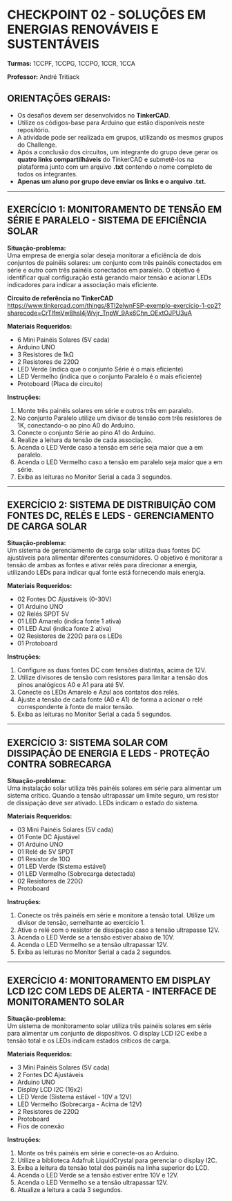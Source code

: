 
# CHECKPOINT 02 - SOLUÇÕES EM ENERGIAS RENOVÁVEIS E SUSTENTÁVEIS

**Turmas:** 1CCPF, 1CCPG, 1CCPO, 1CCR, 1CCA

**Professor:** André Tritiack

## ORIENTAÇÕES GERAIS:
- Os desafios devem ser desenvolvidos no **TinkerCAD**.
- Utilize os códigos-base para Arduino que estão disponíveis neste repositório.
- A atividade pode ser realizada em grupos, utilizando os mesmos grupos do Challenge.
- Após a conclusão dos circuitos, um integrante do grupo deve gerar os **quatro links compartilháveis** do TinkerCAD e submetê-los na plataforma junto com um arquivo **.txt** contendo o nome completo de todos os integrantes.
- **Apenas um aluno por grupo deve enviar os links e o arquivo .txt.**
---

## EXERCÍCIO 1: MONITORAMENTO DE TENSÃO EM SÉRIE E PARALELO - SISTEMA DE EFICIÊNCIA SOLAR

**Situação-problema:**  
Uma empresa de energia solar deseja monitorar a eficiência de dois conjuntos de painéis solares: um conjunto com três painéis conectados em série e outro com três painéis conectados em paralelo. O objetivo é identificar qual configuração está gerando maior tensão e acionar LEDs indicadores para indicar a associação mais eficiente.  

**Circuito de referência no TinkerCAD**
https://www.tinkercad.com/things/8Tl2elwnFSP-exemplo-exercicio-1-cp2?sharecode=CrTlfmVw8hsl4jWvjr_TnpW_9Ax6Chn_OExtOJPU3uA

**Materiais Requeridos:**
- 6 Mini Painéis Solares (5V cada)
- Arduino UNO
- 3 Resistores de 1kΩ
- 2 Resistores de 220Ω
- LED Verde (indica que o conjunto Série é o mais eficiente)
- LED Vermelho (indica que o conjunto Paralelo é o mais eficiente)
- Protoboard (Placa de circuito)

**Instruções:**
1. Monte três painéis solares em série e outros três em paralelo.
2. No conjunto Paralelo utilize um divisor de tensão com três resistores de 1K, conectando-o ao pino A0 do Arduino.
3. Conecte o conjunto Série ao pino A1 do Arduino.
4. Realize a leitura da tensão de cada associação.
5. Acenda o LED Verde caso a tensão em série seja maior que a em paralelo.
6. Acenda o LED Vermelho caso a tensão em paralelo seja maior que a em série.
7. Exiba as leituras no Monitor Serial a cada 3 segundos.
   
---

## EXERCÍCIO 2: SISTEMA DE DISTRIBUIÇÃO COM FONTES DC, RELÉS E LEDS - GERENCIAMENTO DE CARGA SOLAR

**Situação-problema:**  
Um sistema de gerenciamento de carga solar utiliza duas fontes DC ajustáveis para alimentar diferentes consumidores. O objetivo é monitorar a tensão de ambas as fontes e ativar relés para direcionar a energia, utilizando LEDs para indicar qual fonte está fornecendo mais energia.  

**Materiais Requeridos:**
- 02 Fontes DC Ajustáveis (0-30V)
- 01 Arduino UNO
- 02 Relés SPDT 5V
- 01 LED Amarelo (indica fonte 1 ativa)
- 01 LED Azul (indica fonte 2 ativa)
- 02 Resistores de 220Ω para os LEDs
- 01 Protoboard

**Instruções:**
1. Configure as duas fontes DC com tensões distintas, acima de 12V.
2. Utilize divisores de tensão com resistores para limitar a tensão dos pinos analógicos A0 e A1 para até 5V. 
3. Conecte os LEDs Amarelo e Azul aos contatos dos relés.
4. Ajuste a tensão de cada fonte (A0 e A1) de forma a acionar o relé correspondente à fonte de maior tensão.
5. Exiba as leituras no Monitor Serial a cada 5 segundos.

---

## EXERCÍCIO 3: SISTEMA SOLAR COM DISSIPAÇÃO DE ENERGIA E LEDS - PROTEÇÃO CONTRA SOBRECARGA

**Situação-problema:**  
Uma instalação solar utiliza três painéis solares em série para alimentar um sistema crítico. Quando a tensão ultrapassar um limite seguro, um resistor de dissipação deve ser ativado. LEDs indicam o estado do sistema.  

**Materiais Requeridos:**
- 03 Mini Painéis Solares (5V cada)
- 01 Fonte DC Ajustável
- 01 Arduino UNO
- 01 Relé de 5V SPDT
- 01 Resistor de 10Ω
- 01 LED Verde (Sistema estável)
- 01 LED Vermelho (Sobrecarga detectada)
- 02  Resistores de 220Ω
- Protoboard

**Instruções:**
1. Conecte os três painéis em série e monitore a tensão total. Utilize um divisor de tensão, semelhante ao exercício 1.
2. Ative o relé com o resistor de dissipação caso a tensão ultrapasse 12V.
3. Acenda o LED Verde se a tensão estiver abaixo de 10V.
4. Acenda o LED Vermelho se a tensão ultrapassar 12V.
5. Exiba as leituras no Monitor Serial a cada 2 segundos.

---

## EXERCÍCIO 4: MONITORAMENTO EM DISPLAY LCD I2C COM LEDS DE ALERTA - INTERFACE DE MONITORAMENTO SOLAR

**Situação-problema:**  
Um sistema de monitoramento solar utiliza três painéis solares em série para alimentar um conjunto de dispositivos. O display LCD I2C exibe a tensão total e os LEDs indicam estados críticos de carga.  

**Materiais Requeridos:**
- 3 Mini Painéis Solares (5V cada)
- 2 Fontes DC Ajustáveis
- Arduino UNO
- Display LCD I2C (16x2)
- LED Verde (Sistema estável - 10V a 12V)
- LED Vermelho (Sobrecarga - Acima de 12V)
- 2 Resistores de 220Ω
- Protoboard
- Fios de conexão

**Instruções:**
1. Monte os três painéis em série e conecte-os ao Arduino.
2. Utilize a biblioteca Adafruit LiquidCrystal para gerenciar o display I2C.
3. Exiba a leitura da tensão total dos painéis na linha superior do LCD.
4. Acenda o LED Verde se a tensão estiver entre 10V e 12V.
5. Acenda o LED Vermelho se a tensão ultrapassar 12V.
6. Atualize a leitura a cada 3 segundos.
